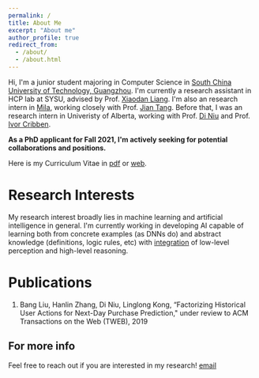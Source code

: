 ```yaml
---
permalink: /
title: About Me
excerpt: "About me"
author_profile: true
redirect_from: 
  - /about/
  - /about.html
---
```


Hi, I'm a junior student majoring in Computer Science in [South China University of Technology, Guangzhou](http://www.scut.edu.cn/english/index.html). I'm currently a research assistant in HCP lab at SYSU, advised by Prof. [Xiaodan Liang](https://www.cs.cmu.edu/~xiaodan1/). I'm also an research intern in [Mila](https://mila.quebec/en/), working closely with Prof. [Jian Tang](https://jian-tang.com/). Before that, I was an research intern in Univeristy of Alberta, working with Prof. [Di Niu](https://sites.ualberta.ca/~dniu/Homepage/Home.html) and Prof. [Ivor Cribben](https://www.ualberta.ca/business/about/contact-us/school-directory/ivor-cribben).

**As a PhD applicant for Fall 2021, I'm actively seeking for potential collaborations and positions.**

Here is my Curriculum Vitae in [pdf](../files/CV.pdf) or [web](https://cshlzhang.github.io/cv/).

Research Interests
======
My research interest broadly lies in machine learning and artificial intelligence in general. I'm currently working in developing AI capable of learning both from concrete examples (as DNNs do) and abstract knowledge (definitions, logic rules, etc) with [integration](http://ruccs.rutgers.edu/images/personal-zenon-pylyshyn/proseminars/Proseminar13/ConnectionistArchitecture.pdf) of low-level perception and high-level reasoning.

Publications
======
1. Bang Liu, Hanlin Zhang, Di Niu, Linglong Kong, “Factorizing Historical User Actions for Next-Day Purchase Prediction," under review to ACM Transactions on the Web (TWEB), 2019

For more info
------
Feel free to reach out if you are interested in my research! [email](cszhanghl@gmail.com)
